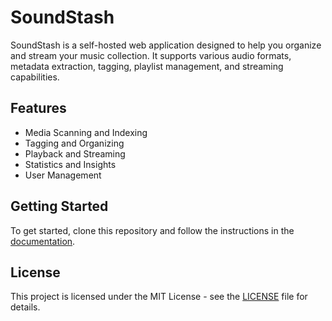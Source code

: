 # SoundStash

SoundStash is a self-hosted web application designed to help you organize and stream your music collection. It supports various audio formats, metadata extraction, tagging, playlist management, and streaming capabilities.

## Features
- Media Scanning and Indexing
- Tagging and Organizing
- Playback and Streaming
- Statistics and Insights
- User Management

## Getting Started
To get started, clone this repository and follow the instructions in the [documentation](link_to_docs).

## License
This project is licensed under the MIT License - see the [LICENSE](LICENSE) file for details.
